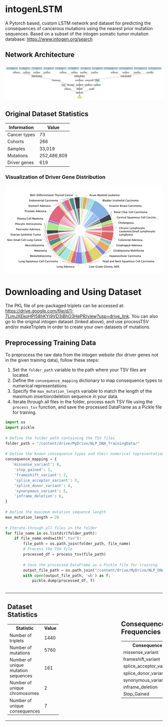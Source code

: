 # intogenLSTM
A Pytorch based,  custom LSTM network and dataset for predicting the consequences of cancerous mutations using the nearest prior mutation sequences. Based on a subset of the intogen somatic tumor mutation database: https://www.intogen.org/search

## Network Architecture
![](https://github.com/kbansal98/intogenLSTM/blob/main/modelJPG.jpg)

## Original Dataset Statistics
| Information     | Value        |
|-----------------|--------------|
| Cancer types    | 73           |
| Cohorts         | 266          |
| Samples         | 33,019       |
| Mutations       | 252,486,809  |
| Driver genes    | 619          |

### Visualization of Driver Gene Distribution
![From intogen](https://github.com/kbansal98/intogenLSTM/blob/main/intogenGRaph.jpg)

<table>
  <tr>
    <td style="padding-right: 100px;">
      <h2>Dataset Statistics</h2>
      <table>
        <tr>
          <th>Statistic</th>
          <th>Value</th>
        </tr>
        <tr>
          <td>Number of triplets</td>
          <td>1440</td>
        </tr>
        <tr>
          <td>Number of mutations</td>
          <td>5760</td>
        </tr>
        <tr>
          <td>Number of unique mutation sequences</td>
          <td>161</td>
        </tr>
        <tr>
          <td>Number of unique chromosomes</td>
          <td>2</td>
        </tr>
        <tr>
          <td>Number of unique consequences</td>
          <td>7</td>
        </tr>
      </table>
    </td>
<td style="padding-left: 100px;">
  <h2>Consequence Frequencies</h2>
  <table>
    <tr>
      <th>Consequence</th>
      <th>Frequency</th>
    </tr>
    <tr>
      <td>missense_variant</td>
      <td style="background-color: #f0f0f0">653</td>
    </tr>
    <tr>
      <td>frameshift_variant</td>
      <td style="background-color: #f0f0f0">317</td>
    </tr>
    <tr>
      <td>splice_acceptor_variant</td>
      <td style="background-color: #f0f0f0">36</td>
    </tr>
    <tr>
      <td>splice_donor_variant</td>
      <td style="background-color: #f0f0f0">13</td>
    </tr>
    <tr>
      <td>synonymous_variant</td>
      <td style="background-color: #f0f0f0">150</td>
    </tr>
    <tr>
      <td>inframe_deletion</td>
      <td style="background-color: #f0f0f0">55</td>
    </tr>
    <tr>
      <td>Stop_Gained</td>
      <td style="background-color: #f0f0f0">216</td>
    </tr>
  </table>
</td>
    
# Downloading and Using Dataset
The PKL file of pre-packaged triplets can be accessed at: https://drive.google.com/file/d/1-7LimJXEkoHPl58hKYj9VD3iBhO3HePR/view?usp=drive_link. You can also go to the original intogen dataset (linked above), and use processTSV and/or makeTriplets in order to create your own datasets of mutations.

## Preprocessing Training Data

To preprocess the raw data from the intogen website (for driver genes not in the given training data), follow these steps:

1. Set the `folder_path` variable to the path where your TSV files are located.
2. Define the `consequence_mapping` dictionary to map consequence types to numerical representations.
3. Specify the `max_mutation_length` variable to match the length of the maximum insertion/deletion sequence in your data.
4. Iterate through all files in the folder, process each TSV file using the `process_tsv` function, and save the processed DataFrame as a Pickle file for training.

```python
import os
import pickle

# Define the folder path containing the TSV files
folder_path = "/content/drive/MyDrive/NLP_DNA_TrainingData/"

# Define the known consequence types and their numerical representations
consequence_mapping = {
   'missense_variant': 0,
    'stop_gained': 1,
    'frameshift_variant': 2,
    'splice_acceptor_variant': 3,
    'splice_donor_variant': 4,
    'synonymous_variant': 5,
    'inframe_deletion': 6,
}

# Define the maximum mutation sequence length
max_mutation_length = 20  

# Iterate through all files in the folder
for file_name in os.listdir(folder_path):
    if file_name.endswith(".tsv"):
        file_path = os.path.join(folder_path, file_name)
        # Process the TSV file
        processed_df = process_tsv(file_path)

        # Save the processed DataFrame as a Pickle file for training
        output_file_path = os.path.join("/content/drive/MyDrive/NLP_DNA_PKLs", f"{file_name[:-4]}.pkl")
        with open(output_file_path, 'wb') as f:
            pickle.dump(processed_df, f)


